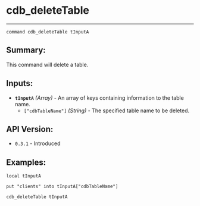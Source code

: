 # cdb_deleteTable
---
```
command cdb_deleteTable tInputA
```

## Summary:
This command will delete a table.

## Inputs:
* **`tInputA`** *(Array)* - An array of keys containing information to the table name.
    * `["cdbTableName"]` *(String)* - The specified table name to be deleted.

## API Version:
* `0.3.1` - Introduced

## Examples:
```
local tInputA

put "clients" into tInputA["cdbTableName"]

cdb_deleteTable tInputA
``` 
